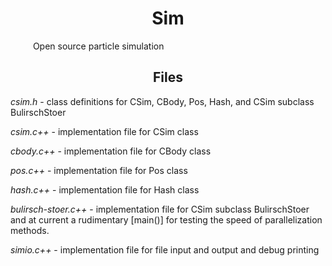 <h1 align = "center"> Sim </h1>
&emsp; &emsp; Open source particle simulation

<h2 align = "center"> Files </h2>

<i>csim.h</i> - class definitions for CSim, CBody, Pos, Hash, and CSim subclass BulirschStoer <br>

<i>csim.c++</i> - implementation file for CSim class <br>

<i>cbody.c++</i> - implementation file for CBody class <br>

<i>pos.c++</i>  - implementation file for Pos class <br>

<i>hash.c++</i> - implementation file for Hash class <br>

<i>bulirsch-stoer.c++</i> - implementation file for CSim subclass BulirschStoer and at current a rudimentary [main()] for testing the speed of parallelization methods. </p>

<i>simio.c++</i> - implementation file for file input and output and debug printing
